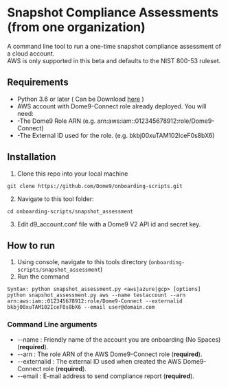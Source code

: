 # **Snapshot Compliance Assessments (from one organization)** #
A command line tool to run a one-time snapshot compliance assessment of a cloud account.<br/>
AWS is only supported in this beta and defaults to the NIST 800-53 ruleset.

## Requirements ##
* Python 3.6 or later
( Can be Download <a href="https://nodejs.org">here</a> )
* AWS account with Dome9-Connect role already deployed. You will need:
* -The Dome9 Role ARN (e.g. arn:aws:iam::012345678912:role/Dome9-Connect)
* -The External ID used for the role. (e.g. bkbj00xuTAM102IceF0s8bX6)


## Installation ##
1. Clone this repo into your local machine

```git clone https://github.com/Dome9/onboarding-scripts.git```

2. Navigate to this tool folder:

```cd onboarding-scripts/snapshot_assessment```

3. Edit d9_account.conf file with a Dome9 V2 API id and secret key.


## How to run ##
1. Using console, navigate to this tools directory (`onboarding-scripts/snapshot_assessment`)
2. Run the command 
```
Syntax: python snapshot_assessment.py <aws|azure|gcp> [options] 
python snapshot_assessment.py aws --name testaccount --arn arn:aws:iam::012345678912:role/Dome9-Connect --externalid bkbj00xuTAM102IceF0s8bX6 --email user@domain.com
```

### Command Line arguments ###
* --name : Friendly name of the account you are onboarding (No Spaces) (**required**).
* --arn : The role ARN of the AWS Dome9-Connect role (**required**). 
* --externalid : The external ID used when created the AWS Dome9-Connect role (**required**).
* --email : E-mail address to send compliance report (**required**).
